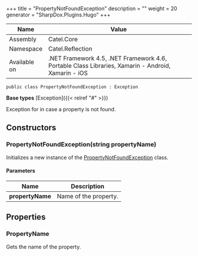 

+++
title = "PropertyNotFoundException" 
description = ""
weight = 20
generator = "SharpDox.Plugins.Hugo"
+++

Name|Value
---|---
Assembly|Catel.Core
Namespace|Catel.Reflection
Available on|.NET Framework 4.5, .NET Framework 4.6, Portable Class Libraries, Xamarin - Android, Xamarin - iOS

```
public class PropertyNotFoundException : Exception
```

**Base types**
[Exception]({{&lt; relref "#" &gt;}})

Exception for in case a property is not found.

## Constructors

### PropertyNotFoundException(string propertyName)

Initializes a new instance of the [PropertyNotFoundException](#) class.

#### Parameters

Name|Description
---|---
**propertyName**|Name of the property.

## Properties

### PropertyName

Gets the name of the property.

